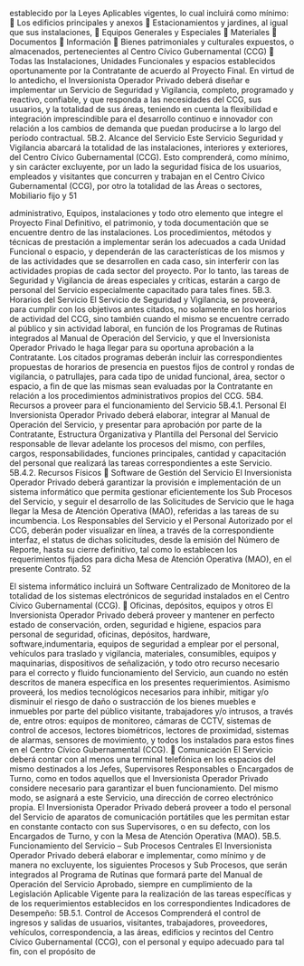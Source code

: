 establecido por la Leyes Aplicables vigentes, lo cual incluirá como mínimo:
 Los edificios principales y anexos
 Estacionamientos y jardines, al igual que sus instalaciones,
 Equipos Generales y Especiales
 Materiales
 Documentos
 Información
 Bienes patrimoniales y culturales expuestos, o almacenados, pertenecientes al
Centro Cívico Gubernamental (CCG)
 Todas las Instalaciones, Unidades Funcionales y espacios establecidos
oportunamente por la Contratante de acuerdo al Proyecto Final.
En virtud de lo antedicho, el Inversionista Operador Privado deberá diseñar e implementar
un Servicio de Seguridad y Vigilancia, completo, programado y reactivo, confiable, y que
responda a las necesidades del CCG, sus usuarios, y la totalidad de sus áreas, teniendo en
cuenta la flexibilidad e integración imprescindible para el desarrollo continuo e innovador con
relación a los cambios de demanda que puedan producirse a lo largo del período
contractual.
5B.2. Alcance del Servicio
Este Servicio Seguridad y Vigilancia abarcará la totalidad de las instalaciones, interiores y
exteriores, del Centro Cívico Gubernamental (CCG).
Esto comprenderá, como mínimo, y sin carácter excluyente, por un lado la seguridad física
de los usuarios, empleados y visitantes que concurren y trabajan en el Centro Cívico
Gubernamental (CCG), por otro la totalidad de las Áreas o sectores, Mobiliario fijo y
51

administrativo, Equipos, instalaciones y todo otro elemento que integre el Proyecto Final
Definitivo, el patrimonio, y toda documentación que se encuentre dentro de las instalaciones.
Los procedimientos, métodos y técnicas de prestación a implementar serán los adecuados a
cada Unidad Funcional o espacio, y dependerán de las características de los mismos y de
las actividades que se desarrollen en cada caso, sin interferir con las actividades propias de
cada sector del proyecto. Por lo tanto, las tareas de Seguridad y Vigilancia de áreas
especiales y críticas, estarán a cargo de personal del Servicio especialmente capacitado
para tales fines.
5B.3. Horarios del Servicio
El Servicio de Seguridad y Vigilancia, se proveerá, para cumplir con los objetivos antes
citados, no solamente en los horarios de actividad del CCG, sino también cuando el mismo
se encuentre cerrado al público y sin actividad laboral, en función de los Programas de
Rutinas integrados al Manual de Operación del Servicio, y que el Inversionista Operador
Privado le haga llegar para su oportuna aprobación a la Contratante.
Los citados programas deberán incluir las correspondientes propuestas de horarios de
presencia en puestos fijos de control y rondas de vigilancia, o patrullajes, para cada tipo de
unidad funcional, área, sector o espacio, a fin de que las mismas sean evaluadas por la
Contratante en relación a los procedimientos administrativos propios del CCG.
5B4. Recursos a proveer para el funcionamiento del Servicio
5B.4.1. Personal
El Inversionista Operador Privado deberá elaborar, integrar al Manual de Operación del
Servicio, y presentar para aprobación por parte de la Contratante, Estructura Organizativa y
Plantilla del Personal del Servicio responsable de llevar adelante los procesos del mismo,
con perfiles, cargos, responsabilidades, funciones principales, cantidad y capacitación del
personal que realizará las tareas correspondientes a este Servicio.
5B.4.2. Recursos Físicos
 Software de Gestión del Servicio
El Inversionista Operador Privado deberá garantizar la provisión e implementación de un
sistema informático que permita gestionar eficientemente los Sub Procesos del Servicio, y
seguir el desarrollo de las Solicitudes de Servicio que le haga llegar la Mesa de Atención
Operativa (MAO), referidas a las tareas de su incumbencia.
Los Responsables del Servicio y el Personal Autorizado por el CCG, deberán poder
visualizar en línea, a través de la correspondiente interfaz, el status de dichas solicitudes,
desde la emisión del Número de Reporte, hasta su cierre definitivo, tal como lo establecen
los requerimientos fijados para dicha Mesa de Atención Operativa (MAO), en el presente
Contrato.
52

El sistema informático incluirá un Software Centralizado de Monitoreo de la totalidad de los
sistemas electrónicos de seguridad instalados en el Centro Cívico Gubernamental (CCG).
 Oficinas, depósitos, equipos y otros
El Inversionista Operador Privado deberá proveer y mantener en perfecto estado de
conservación, orden, seguridad e higiene, espacios para personal de seguridad, oficinas,
depósitos, hardware, software,indumentaria, equipos de seguridad a emplear por el
personal, vehículos para traslado y vigilancia, materiales, consumibles, equipos y
maquinarias, dispositivos de señalización, y todo otro recurso necesario para el correcto y
fluido funcionamiento del Servicio, aun cuando no estén descritos de manera específica en
los presentes requerimientos.
Asimismo proveerá, los medios tecnológicos necesarios para inhibir, mitigar y/o disminuir el
riesgo de daño o sustracción de los bienes muebles e inmuebles por parte del público
visitante, trabajadores y/o intrusos, a través de, entre otros: equipos de monitoreo, cámaras
de CCTV, sistemas de control de accesos, lectores biométricos, lectores de proximidad,
sistemas de alarmas, sensores de movimiento, y todos los instalados para estos fines en el
Centro Cívico Gubernamental (CCG).
 Comunicación
El Servicio deberá contar con al menos una terminal telefónica en los espacios del mismo
destinados a los Jefes, Supervisores Responsables o Encargados de Turno, como en todos
aquellos que el Inversionista Operador Privado considere necesario para garantizar el buen
funcionamiento.
Del mismo modo, se asignará a este Servicio, una dirección de correo electrónico propia.
El Inversionista Operador Privado deberá proveer a todo el personal del Servicio de aparatos
de comunicación portátiles que les permitan estar en constante contacto con sus
Supervisores, o en su defecto, con los Encargados de Turno, y con la Mesa de Atención
Operativa (MAO).
5B.5. Funcionamiento del Servicio – Sub Procesos Centrales
El Inversionista Operador Privado deberá elaborar e implementar, como mínimo y de manera
no excluyente, los siguientes Procesos y Sub Procesos, que serán integrados al Programa
de Rutinas que formará parte del Manual de Operación del Servicio Aprobado, siempre en
cumplimiento de la Legislación Aplicable Vigente para la realización de las tareas
específicas y de los requerimientos establecidos en los correspondientes Indicadores de
Desempeño:
5B.5.1. Control de Accesos
Comprenderá el control de ingresos y salidas de usuarios, visitantes, trabajadores,
proveedores, vehículos, correspondencia, a las áreas, edificios y recintos del Centro Cívico
Gubernamental (CCG), con el personal y equipo adecuado para tal fin, con el propósito de
